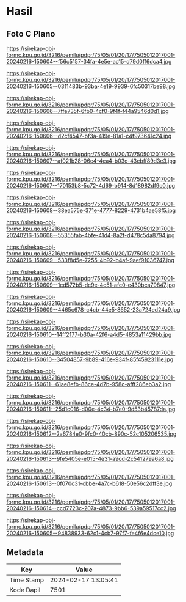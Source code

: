 # Hasil

## Foto C Plano

https://sirekap-obj-formc.kpu.go.id/3216/pemilu/pdpr/75/05/01/20/17/7505012017001-20240216-150604--f56c5157-34fa-4e5e-ac15-d79d0ff6dca4.jpg

https://sirekap-obj-formc.kpu.go.id/3216/pemilu/pdpr/75/05/01/20/17/7505012017001-20240216-150605--0311483b-93ba-4e19-9939-6fc50317be98.jpg

https://sirekap-obj-formc.kpu.go.id/3216/pemilu/pdpr/75/05/01/20/17/7505012017001-20240216-150606--7ffe735f-6fb0-4cf0-9f4f-f44a9546d0d1.jpg

https://sirekap-obj-formc.kpu.go.id/3216/pemilu/pdpr/75/05/01/20/17/7505012017001-20240216-150606--d2cf4547-bf3a-419e-81a1-c4f973641c24.jpg

https://sirekap-obj-formc.kpu.go.id/3216/pemilu/pdpr/75/05/01/20/17/7505012017001-20240216-150607--af021b28-06c4-4ea4-b03c-43ebff89d3e3.jpg

https://sirekap-obj-formc.kpu.go.id/3216/pemilu/pdpr/75/05/01/20/17/7505012017001-20240216-150607--170153b8-5c72-4d69-b914-8d18982df9c0.jpg

https://sirekap-obj-formc.kpu.go.id/3216/pemilu/pdpr/75/05/01/20/17/7505012017001-20240216-150608--38ea575e-371e-4777-8229-4731b4ae58f5.jpg

https://sirekap-obj-formc.kpu.go.id/3216/pemilu/pdpr/75/05/01/20/17/7505012017001-20240216-150608--55355fab-4bfe-41d4-8a2f-d478c5da8794.jpg

https://sirekap-obj-formc.kpu.go.id/3216/pemilu/pdpr/75/05/01/20/17/7505012017001-20240216-150609--533f8d5e-7255-4b92-b4af-9aef91036747.jpg

https://sirekap-obj-formc.kpu.go.id/3216/pemilu/pdpr/75/05/01/20/17/7505012017001-20240216-150609--1cd572b5-dc9e-4c51-afc0-e430bca79847.jpg

https://sirekap-obj-formc.kpu.go.id/3216/pemilu/pdpr/75/05/01/20/17/7505012017001-20240216-150609--4465c678-c4cb-44e5-8652-23a724ed24a9.jpg

https://sirekap-obj-formc.kpu.go.id/3216/pemilu/pdpr/75/05/01/20/17/7505012017001-20240216-150610--14ff2177-b30a-42f6-a4d5-4853a11429bb.jpg

https://sirekap-obj-formc.kpu.go.id/3216/pemilu/pdpr/75/05/01/20/17/7505012017001-20240216-150610--34504857-9b89-416e-934f-85f45923111e.jpg

https://sirekap-obj-formc.kpu.go.id/3216/pemilu/pdpr/75/05/01/20/17/7505012017001-20240216-150611--61ae8efb-86ce-4d7b-958c-afff286eb3a2.jpg

https://sirekap-obj-formc.kpu.go.id/3216/pemilu/pdpr/75/05/01/20/17/7505012017001-20240216-150611--25d1c016-d00e-4c34-b7e0-9d53b45787da.jpg

https://sirekap-obj-formc.kpu.go.id/3216/pemilu/pdpr/75/05/01/20/17/7505012017001-20240216-150612--2a6784e0-9fc0-40cb-890c-52c105206535.jpg

https://sirekap-obj-formc.kpu.go.id/3216/pemilu/pdpr/75/05/01/20/17/7505012017001-20240216-150613--9fe5405e-e015-4e31-a9cd-2c541279a6a8.jpg

https://sirekap-obj-formc.kpu.go.id/3216/pemilu/pdpr/75/05/01/20/17/7505012017001-20240216-150613--0f070c31-cbbe-4a7c-b618-50e56c2dff3e.jpg

https://sirekap-obj-formc.kpu.go.id/3216/pemilu/pdpr/75/05/01/20/17/7505012017001-20240216-150614--ccd7723c-207a-4873-9bb6-539a59517cc2.jpg

https://sirekap-obj-formc.kpu.go.id/3216/pemilu/pdpr/75/05/01/20/17/7505012017001-20240216-150605--94838933-62c1-4cb7-97f7-fe4f6e4dce10.jpg


## Metadata

| Key        | Value               |
| ---------- | ------------------- |
| Time Stamp | 2024-02-17 13:05:41 |
| Kode Dapil | 7501                |



